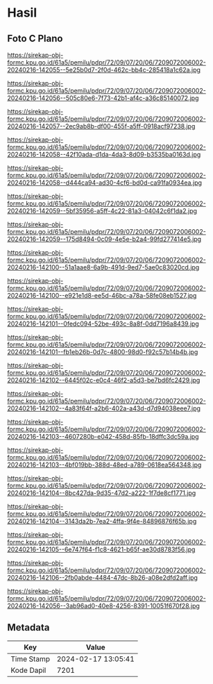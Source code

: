 # Hasil

## Foto C Plano

https://sirekap-obj-formc.kpu.go.id/61a5/pemilu/pdpr/72/09/07/20/06/7209072006002-20240216-142055--5e25b0d7-2f0d-462c-bb4c-285418a1c62a.jpg

https://sirekap-obj-formc.kpu.go.id/61a5/pemilu/pdpr/72/09/07/20/06/7209072006002-20240216-142056--505c80e6-7f73-42b1-af4c-a36c85140072.jpg

https://sirekap-obj-formc.kpu.go.id/61a5/pemilu/pdpr/72/09/07/20/06/7209072006002-20240216-142057--2ec9ab8b-df00-455f-a5ff-0918acf97238.jpg

https://sirekap-obj-formc.kpu.go.id/61a5/pemilu/pdpr/72/09/07/20/06/7209072006002-20240216-142058--42f10ada-d1da-4da3-8d09-b3535ba0163d.jpg

https://sirekap-obj-formc.kpu.go.id/61a5/pemilu/pdpr/72/09/07/20/06/7209072006002-20240216-142058--d444ca94-ad30-4cf6-bd0d-ca91fa0934ea.jpg

https://sirekap-obj-formc.kpu.go.id/61a5/pemilu/pdpr/72/09/07/20/06/7209072006002-20240216-142059--5bf35956-a5ff-4c22-81a3-04042c6f1da2.jpg

https://sirekap-obj-formc.kpu.go.id/61a5/pemilu/pdpr/72/09/07/20/06/7209072006002-20240216-142059--175d8494-0c09-4e5e-b2a4-99fd277414e5.jpg

https://sirekap-obj-formc.kpu.go.id/61a5/pemilu/pdpr/72/09/07/20/06/7209072006002-20240216-142100--51a1aae8-6a9b-491d-9ed7-5ae0c83020cd.jpg

https://sirekap-obj-formc.kpu.go.id/61a5/pemilu/pdpr/72/09/07/20/06/7209072006002-20240216-142100--e921e1d8-ee5d-46bc-a78a-58fe08eb1527.jpg

https://sirekap-obj-formc.kpu.go.id/61a5/pemilu/pdpr/72/09/07/20/06/7209072006002-20240216-142101--0fedc094-52be-493c-8a8f-0dd7196a8439.jpg

https://sirekap-obj-formc.kpu.go.id/61a5/pemilu/pdpr/72/09/07/20/06/7209072006002-20240216-142101--fb1eb26b-0d7c-4800-98d0-f92c57b14b4b.jpg

https://sirekap-obj-formc.kpu.go.id/61a5/pemilu/pdpr/72/09/07/20/06/7209072006002-20240216-142102--6445f02c-e0c4-46f2-a5d3-be7bd6fc2429.jpg

https://sirekap-obj-formc.kpu.go.id/61a5/pemilu/pdpr/72/09/07/20/06/7209072006002-20240216-142102--4a83f64f-a2b6-402a-a43d-d7d94038eee7.jpg

https://sirekap-obj-formc.kpu.go.id/61a5/pemilu/pdpr/72/09/07/20/06/7209072006002-20240216-142103--4607280b-e042-458d-85fb-18dffc3dc59a.jpg

https://sirekap-obj-formc.kpu.go.id/61a5/pemilu/pdpr/72/09/07/20/06/7209072006002-20240216-142103--4bf019bb-388d-48ed-a789-0618ea564348.jpg

https://sirekap-obj-formc.kpu.go.id/61a5/pemilu/pdpr/72/09/07/20/06/7209072006002-20240216-142104--8bc427da-9d35-47d2-a222-1f7de8cf1771.jpg

https://sirekap-obj-formc.kpu.go.id/61a5/pemilu/pdpr/72/09/07/20/06/7209072006002-20240216-142104--3143da2b-7ea2-4ffa-9f4e-84896876f65b.jpg

https://sirekap-obj-formc.kpu.go.id/61a5/pemilu/pdpr/72/09/07/20/06/7209072006002-20240216-142105--6e747f64-f1c8-4621-b65f-ae30d8783f56.jpg

https://sirekap-obj-formc.kpu.go.id/61a5/pemilu/pdpr/72/09/07/20/06/7209072006002-20240216-142106--2fb0abde-4484-47dc-8b26-a08e2dfd2aff.jpg

https://sirekap-obj-formc.kpu.go.id/61a5/pemilu/pdpr/72/09/07/20/06/7209072006002-20240216-142056--3ab96ad0-40e8-4256-8391-10051f670f28.jpg


## Metadata

| Key        | Value               |
| ---------- | ------------------- |
| Time Stamp | 2024-02-17 13:05:41 |
| Kode Dapil | 7201                |



